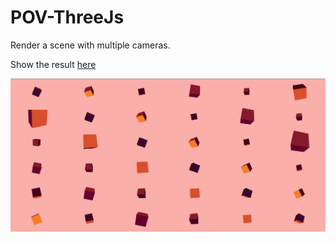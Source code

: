 # POV-ThreeJs

Render a scene with multiple cameras.

Show the result [here](https://guillaume-gomez.github.io/POV-ThreeJs/dist/)

![preview](preview.png)
